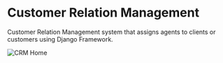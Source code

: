 # Customer Relation Management
Customer Relation Management system that assigns agents to clients or customers using Django Framework.

![CRM Home](https://user-images.githubusercontent.com/46172140/154378498-aac6a058-b248-4279-ab01-3a3d037a8124.jpg)
